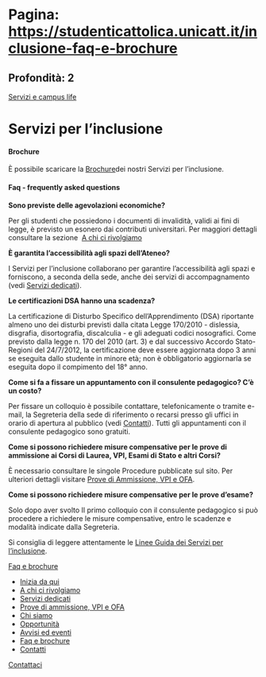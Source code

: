 # Pagina: https://studenticattolica.unicatt.it/inclusione-faq-e-brochure

## Profondità: 2

[Servizi e campus life](home-servizi-e-campus-life)



# Servizi per l’inclusione

#### Brochure

È possibile scaricare la [Brochure](Brochure%20Servizi%20per%20lInclusione.pdf)dei nostri Servizi per l’inclusione.

#### Faq - frequently asked questions

**Sono previste delle agevolazioni economiche?**

Per gli studenti che possiedono i documenti di invalidità, validi ai fini di legge, è previsto un esonero dai contributi universitari. Per maggiori dettagli consultare la sezione  [A chi ci rivolgiamo](https://studenticattolica.unicatt.it/disabilita-e-dsa-a-chi-ci-rivolgiamo)

**È garantita l’accessibilità agli spazi dell’Ateneo?**

I Servizi per l’inclusione collaborano per garantire l’accessibilità agli spazi e forniscono, a seconda della sede, anche dei servizi di accompagnamento (vedi [Servizi dedicati](https://studenticattolica.unicatt.it/disabilita-e-dsa-servizi)).

**Le certificazioni DSA hanno una scadenza?**

La certificazione di Disturbo Specifico dell’Apprendimento (DSA) riportante almeno uno dei disturbi previsti dalla citata Legge 170/2010 - dislessia, disgrafia, disortografia, discalculia - e gli adeguati codici nosografici. Come previsto dalla legge n. 170 del 2010 (art. 3) e dal successivo Accordo Stato-Regioni del 24/7/2012, la certificazione deve essere aggiornata dopo 3 anni se eseguita dallo studente in minore età; non è obbligatorio aggiornarla se eseguita dopo il compimento del 18° anno.

**Come si fa a fissare un appuntamento con il consulente pedagogico? C’è un costo?**

Per fissare un colloquio è possibile contattare, telefonicamente o tramite e-mail, la Segreteria della sede di riferimento o recarsi presso gli uffici in orario di apertura al pubblico (vedi [Contatti](https://studenticattolica.unicatt.it/disabilita-e-dsa-contatti)). Tutti gli appuntamenti con il consulente pedagogico sono gratuiti.

**Come si possono richiedere misure compensative per le prove di ammissione ai Corsi di Laurea, VPI, Esami di Stato e altri Corsi?**

È necessario consultare le singole Procedure pubblicate sul sito. Per ulteriori dettagli visitare [Prove di Ammissione, VPI e OFA](https://studenticattolica.unicatt.it/disabilita-e-dsa-prove-di-ammissione-vpi-e-ofa).

**Come si possono richiedere misure compensative per le prove d’esame?**

Solo dopo aver svolto Il primo colloquio con il consulente pedagogico si può procedere a richiedere le misure compensative, entro le scadenze e modalità indicate dalla Segreteria.

Si consiglia di leggere attentamente le [Linee Guida dei Servizi per l’inclusione](Linee%20guida%20STUDENTI%202025.pdf).

[Faq e brochure](#submenu__wrapper "Faq e brochure")

* [Inizia da qui](inclusione-inizia-da-qui "Inizia da qui")
* [A chi ci rivolgiamo](inclusione-a-chi-ci-rivolgiamo "A chi ci rivolgiamo")
* [Servizi dedicati](inclusione-servizi-dedicati "Servizi dedicati")
* [Prove di ammissione, VPI e OFA](inclusione-prove-di-ammissione-vpi-e-ofa "Prove di ammissione, VPI e OFA")
* [Chi siamo](inclusione-chi-siamo "Chi siamo")
* [Opportunità](inclusione-opportunita "Opportunità")
* [Avvisi ed eventi](inclusione-avvisi-ed-eventi "Avvisi ed eventi")
* [Faq e brochure](inclusione-faq-e-brochure "Faq e brochure")
* [Contatti](inclusione-contatti "Contatti")

[Contattaci](home-contatti "Contattaci")